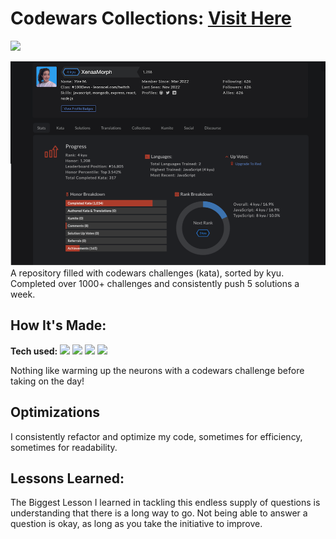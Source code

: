 # Codewars Collections: <a target="_blank" href="https://www.codewars.com/users/XenaaMorph%20/completed_solutions" >Visit Here</a>

<img src="https://www.codewars.com/users/XenaaMorph%20/badges/large"/>

![alt tag](https://github.com/yiremorlans/codewars/blob/main/codewars_screensho.png)
A repository filled with codewars challenges (kata), sorted by kyu. Completed over 1000+ challenges and consistently push 5 solutions a week.

## How It's Made:

**Tech used:** <img src="https://img.shields.io/static/v1?label=|&message=JAVASCRIPT&color=3c7f5d&style=flat&logo=javascript"/>
<img src="https://img.shields.io/static/v1?label=|&message=TYPESCRIPT&color=3178C6&style=flat&logo=typescript"/>
<img src="https://img.shields.io/static/v1?label=|&message=JAVA&color=red&style=flat&logo=java"/>
<img src="https://img.shields.io/static/v1?label=|&message=SQL&color=4169E1&style=flat&logo=microsoftsqlserver"/>

Nothing like warming up the neurons with a codewars challenge before taking on the day!

## Optimizations

I consistently refactor and optimize my code, sometimes for efficiency, sometimes for readability.

## Lessons Learned:

The Biggest Lesson I learned in tackling this endless supply of questions is understanding that there is a long way to go. Not being able to answer a question is okay, as long as you take the initiative to improve.
